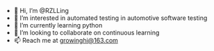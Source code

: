- 👋 Hi, I’m @RZLLing
- 👀 I’m interested in automated testing in automotive software testing
- 🌱 I’m currently learning python 
- 💞️ I’m looking to collaborate on continuous learning
- 📫 Reach me at growinghi@163.com

<!---
RZLLing/RZLLing is a ✨ special ✨ repository because its `README.md` (this file) appears on your GitHub profile.
You can click the Preview link to take a look at your changes.
--->
